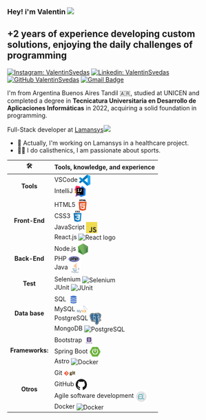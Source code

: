 ### Hey! i'm Valentin <img src="https://media.tenor.com/ba7hj5Y_oCIAAAAi/hello.gif" width="30"></h2>

## +2 years of experience developing custom solutions, enjoying the daily challenges of programming 
[![Instagram: ValentinSvedas](https://img.shields.io/badge/Instagram-E4405F?logo=instagram&logoColor=fff&style=flat)](https://www.instagram.com/valensvedas/)
[![Linkedin: ValentinSvedas](https://img.shields.io/badge/-ValentinSvedas-blue?style=flat-square&logo=Linkedin&logoColor=white&link=https://www.linkedin.com/in/ValentinSvedas/)](https://www.linkedin.com/in/thaianebraga/)
[![GitHub ValentinSvedas](https://img.shields.io/github/followers/ValentinSvedas?label=follow&style=social)](https://github.com/ValentinSvedas)
[![Gmail Badge](https://img.shields.io/badge/-valentinsvedas@gmail.com-c14438?style=flat-square&logo=Gmail&logoColor=white&link=mailto:valentinsvedas@gmail.com)](mailto:valentinsvedas@gmail.com)

I'm from Argentina Buenos Aires Tandil 🇦🇷, studied at UNICEN and completed a degree in **Tecnicatura Universitaria en Desarrollo de Aplicaciones Informáticas** in 2022, acquiring a solid foundation in programming.

<p>Full-Stack developer at <a href="https://lamansys.com/es/">Lamansys</a><img src="https://media.giphy.com/media/WUlplcMpOCEmTGBtBW/giphy.gif" width="30"> 
</em></p>

- 🏥 Actually, I'm working on Lamansys in a healthcare project.
- 💪🏽 I do calisthenics, I am passionate about sports.

| 🛠️ | **Tools, knowledge, and experience** |
|  :---:| --- |
| **Tools** |  VSCode <img align="center" alt="Visual Studio Code" width="26px" src="https://raw.githubusercontent.com/github/explore/80688e429a7d4ef2fca1e82350fe8e3517d3494d/topics/visual-studio-code/visual-studio-code.png" /> </br> IntelliJ <img align="center" alt="IntelliJ" width="26px" src="/images/intellij.png" />|
| **Front-End** | HTML5 <img align="center" alt="HTML5" width="26px" src="https://raw.githubusercontent.com/github/explore/80688e429a7d4ef2fca1e82350fe8e3517d3494d/topics/html/html.png" /> </br> CSS3 <img align="center" alt="CSS3" width="26px" src="https://raw.githubusercontent.com/github/explore/80688e429a7d4ef2fca1e82350fe8e3517d3494d/topics/css/css.png" /> </br> JavaScript <img align="center" alt="JavaScript" width="26px" src="https://raw.githubusercontent.com/github/explore/80688e429a7d4ef2fca1e82350fe8e3517d3494d/topics/javascript/javascript.png" /> </br> React.js <img align="center" alt="React logo" width="26px" src="https://upload.wikimedia.org/wikipedia/commons/thumb/4/47/React.svg/1920px-React.svg.png" /></br> |
| **Back-End**| Node.js <img align="center" alt="Node.js" width="26px" src="https://raw.githubusercontent.com/github/explore/80688e429a7d4ef2fca1e82350fe8e3517d3494d/topics/nodejs/nodejs.png" /> </br> PHP <img align="center" alt="PHP" width="26px" src="/images/php.png" /> </br> Java <img align="center" alt="Java" width="26px" src="/images/java.png" /> |
| **Test** | Selenium <img align="center" alt="Selenium" width="26px" src="https://seeklogo.com/images/S/selenium-logo-DB9103D7CF-seeklogo.com.png" /> </br> JUnit <img align="center" alt="JUnit" width="26px" src="https://junit.org/junit5/assets/img/junit5-logo.png" /> |
| **Data base** | SQL <img align="center" alt="SQL" width="26px" src="https://raw.githubusercontent.com/github/explore/80688e429a7d4ef2fca1e82350fe8e3517d3494d/topics/sql/sql.png" /></br> MySQL <img align="center" alt="MySQL" width="26px" src="/images/mysql.png" /></br> PostgreSQL <img align="center" alt="PostgreSQL" width="26px" src="/images/postgresql.png" /></br> MongoDB <img align="center" alt="PostgreSQL" width="26px" src="https://upload.wikimedia.org/wikipedia/commons/thumb/9/93/MongoDB_Logo.svg/1024px-MongoDB_Logo.svg.png" /> |
| **Frameworks:** | Bootstrap <img align="center" alt="Boostrap" width="26px" src="/images/bootstrap.png" /></br> Spring Boot <img align="center" alt="Spring Boot" width="26px" src="/images/spring.png" /></br> Astro <img align="center" alt="Docker" width="26px" src="https://upload.wikimedia.org/wikipedia/commons/thumb/c/ca/Astro.svg/500px-Astro.svg.png" /> |
| **Otros** | Git <img align="center" alt="Git" width="26px" src="https://raw.githubusercontent.com/github/explore/80688e429a7d4ef2fca1e82350fe8e3517d3494d/topics/git/git.png" /></br> GitHub <img align="center" alt="GitHub" width="26px" src="https://raw.githubusercontent.com/github/explore/78df643247d429f6cc873026c0622819ad797942/topics/github/github.png" /></br> Agile software development <img align="center" alt="Agile software" width="26px" src="/images/metodologiasAgiles.png" /></br> Docker <img align="center" alt="Docker" width="26px" src="https://logowik.com/content/uploads/images/301_docker.jpg" /> |
